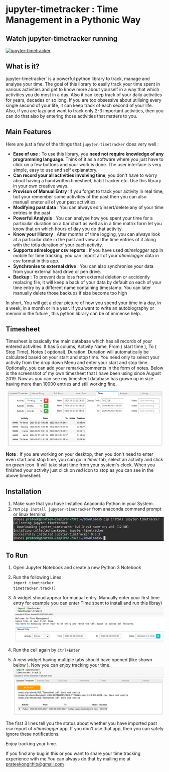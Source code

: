 # jupyter-timetracker : Time Management in a Pythonic Way

## Watch jupyter-timetracker running
[![jupyter-timetracker](http://img.youtube.com/vi/Cle38WncY2o/0.jpg)](https://www.youtube.com/watch?v=Cle38WncY2o "jupyter-timetracker")

## What is it?
jupyter-timetracker` is a powerful python library to track, manage and analyse your time. The goal of this library to easily track your time spent in various activities and get to know more about yourself in a way that which activities you do most in a day. Also it can keep track of your daily activities for years, decades or so long. If you are too obsessive about utilising every single second of your life, it can keep track of each second of your life. Also, if you are lazy and want to track only 2-3 important activities, then you can do that also by entering those activities that matters to you.

## Main Features
Here are just a few of the things that `jupyter-timetracker` does very well :
  - **Ease of use** : To use this library, you **need not require knowledge of any programming language**. Think of it as a software where you just have to click on a few buttons and your work is done. The user interface is very simple, easy to use and self explanatory.
  - **Can record your all activities involving time**, you don't have to worry about having a handwritten timesheet, habit tracker etc. Use this library in your own creative ways.
  - **Provison of Manual Entry** :If you forget to track your activity in real time, but your remember some activities of the past then you can also manuall eneter all of your past activities.
  - **Modifying past data** : You can always edit/insert/delete any of your time entries in the past
  - **Powerful Analysis** : You can analyse how you spent your time for a particular duration on a bar chart as well as in a time matrix form let you know that on which hours of day you do that activity.
  - **Know your History** : After months of time logging, you can always look at a particular date in the past and view all the time entries of it along with the totla duration of your each activity.
  - **Supports atimelogger csv reports** : If you have used *atimelogger* app in mobile for time tracking, you can import all of your *atimelogger* data in csv format in this app. 
  - **Synchronise to external drive** : You can also synchronise your data from your external hard drive or pen drive.  
  - **Backup** : To prevent data loss from external deletion or accidently replacing file, it will keep a back of your data by default on each of your time entry by a different name containing timestamp. You can later manually delete those backups if size become too high
  
In short, You will get a clear picture of how you spend your time in a day, in a week, in a month or in a year. If you want to write an autobiography or memoir in the future , this python library can be of immense help.

## Timesheet
Timesheet is basically the main database which has all records of your entered activities. It has 5 colums, Activity Name, From ( start time ), To ( Stop Time), Notes ( optional), Duration. Duration will automatically be calculated based on your start and stop time. You need only to select your activity from the drop down Menu and enter your start and stop time. Optionally, you can add your remarks/comments in the form of notes. Below is the screenshot of my own timesheet that I have been using since August 2019. Now as you can see my timesheet database has grown up in size having more than 10000 entries and still working fine.

![Timesheet](https://raw.githubusercontent.com/PrateekKumarPython/jupyter-timetracker/master/docs/static/images/Screenshot_2020-09-20_22-43-03.png)

**Note** : If you are working on your desktop, then you don't need to enter even start and stop time, you can go in *timer* tab, select an activity and click on *green* icon. It will take start time from your system's clock. When you finished your activity just click on *red* icon to stop as you can see in the above timesheet.

## Installation
1. Make sure that you have Installed Anaconda Python in your System.
2. run `pip install jupyter-timetracker` from anaconda command prompt or linux terminal
![Timesheet](https://raw.githubusercontent.com/PrateekKumarPython/jupyter-timetracker/master/docs/static/images/Screenshot0.png)


## To Run

1. Open Jupyter Notebook and create a new Python 3 Notebook

2. Run the following Lines  
        `import timetracker`  
        `timetracker.track()`

3. A widget shoud appear for manual entry. Manually enter your first time entry for example you can enter Time spent to install and run this libray)
![Timesheet](https://raw.githubusercontent.com/PrateekKumarPython/jupyter-timetracker/master/docs/static/images/Screenshot1.png)

4. Run the cell again by `Ctrl+Enter`

5. A new widget having multiple tabs should have opened (like shown below ). Now you can enjoy tracking your time.
![Timesheet](https://raw.githubusercontent.com/PrateekKumarPython/jupyter-timetracker/master/docs/static/images/Screenshot2.png)

The first 3 lines tell you the status about whether you have imported past csv report of *atimelogger* app. If you don't use that app, then you can safely ignore these notifications. 

Enjoy tracking your time.   

If you find any bug in this or you want to share your time tracking experience with me.You can always do that by mailing me at prateekongithib@gmail.com

